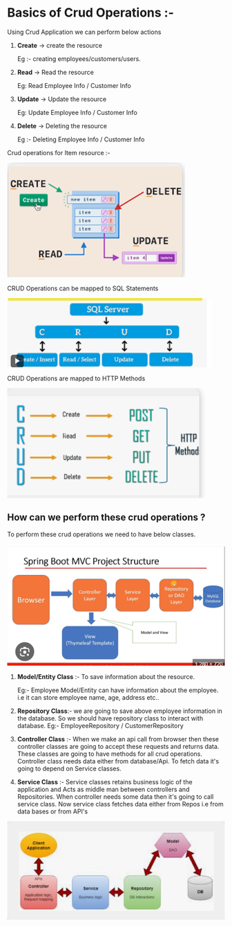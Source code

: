 # Basics of Crud Operations :- 

Using Crud Application we can perform below actions 

1) **Create** -> create the resource

    Eg :- creating employees/customers/users.

2) **Read** -> Read the resource

   Eg: Read Employee Info / Customer Info

3) **Update** -> Update the resource
   
   Eg: Update Employee Info / Customer Info

4) **Delete** -> Deleting the resource

   Eg :- Deleting Employee Info / Customer Info

Crud operations for Item resource :-

![img_2.png](img_2.png)

CRUD Operations can be mapped to SQL Statements 

![img_3.png](img_3.png)

CRUD Operations are mapped to HTTP Methods

![img_4.png](img_4.png)



## How can we perform these crud operations ?
To perform these crud operations we need to have below classes.

![img_1.png](img_1.png)

1) **Model/Entity Class** :-  To save information about the resource. 

   Eg:- Employee Model/Entity can have information about the employee.
   i.e it can store employee name, age, address etc..
   
2) **Repository Class**:-  we are going to save above employee 
information in the database. So we should have repository class to interact with database.
   Eg:- EmployeeRepository / CustomerRepository
   
3) **Controller Class** :- When we make an api call from browser
   then these controller classes are going to accept these requests and returns data.
   These classes are going to have methods for all crud operations.
   Controller class needs data either from database/Api.
   To fetch data it's going to depend on Service classes.
   
4) **Service Class** :- Service classes retains business logic of the application and Acts as middle man between
controllers and Repositories. When controller needs some data then it's going to call service class.
   Now service class fetches data either from Repos i.e from data bases
   or from API's

![img.png](img.png)
